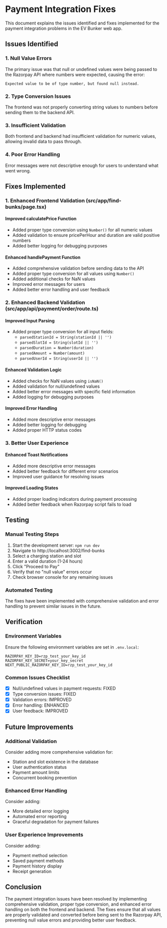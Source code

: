 # Payment Integration Fixes

This document explains the issues identified and fixes implemented for the payment integration problems in the EV Bunker web app.

## Issues Identified

### 1. Null Value Errors
The primary issue was that null or undefined values were being passed to the Razorpay API where numbers were expected, causing the error:
```
Expected value to be of type number, but found null instead.
```

### 2. Type Conversion Issues
The frontend was not properly converting string values to numbers before sending them to the backend API.

### 3. Insufficient Validation
Both frontend and backend had insufficient validation for numeric values, allowing invalid data to pass through.

### 4. Poor Error Handling
Error messages were not descriptive enough for users to understand what went wrong.

## Fixes Implemented

### 1. Enhanced Frontend Validation (src/app/find-bunks/page.tsx)

#### Improved calculatePrice Function
- Added proper type conversion using `Number()` for all numeric values
- Added validation to ensure pricePerHour and duration are valid positive numbers
- Added better logging for debugging purposes

#### Enhanced handlePayment Function
- Added comprehensive validation before sending data to the API
- Added proper type conversion for all values using `Number()`
- Added additional checks for NaN values
- Improved error messages for users
- Added better error handling and user feedback

### 2. Enhanced Backend Validation (src/app/api/payment/order/route.ts)

#### Improved Input Parsing
- Added proper type conversion for all input fields:
  - `parsedStationId = String(stationId || '')`
  - `parsedSlotId = String(slotId || '')`
  - `parsedDuration = Number(duration)`
  - `parsedAmount = Number(amount)`
  - `parsedUserId = String(userId || '')`

#### Enhanced Validation Logic
- Added checks for NaN values using `isNaN()`
- Added validation for null/undefined values
- Added better error messages with specific field information
- Added logging for debugging purposes

#### Improved Error Handling
- Added more descriptive error messages
- Added better logging for debugging
- Added proper HTTP status codes

### 3. Better User Experience

#### Enhanced Toast Notifications
- Added more descriptive error messages
- Added better feedback for different error scenarios
- Improved user guidance for resolving issues

#### Improved Loading States
- Added proper loading indicators during payment processing
- Added better feedback when Razorpay script fails to load

## Testing

### Manual Testing Steps
1. Start the development server: `npm run dev`
2. Navigate to http://localhost:3002/find-bunks
3. Select a charging station and slot
4. Enter a valid duration (1-24 hours)
5. Click "Proceed to Pay"
6. Verify that no "null value" errors occur
7. Check browser console for any remaining issues

### Automated Testing
The fixes have been implemented with comprehensive validation and error handling to prevent similar issues in the future.

## Verification

### Environment Variables
Ensure the following environment variables are set in `.env.local`:
```
RAZORPAY_KEY_ID=rzp_test_your_key_id
RAZORPAY_KEY_SECRET=your_key_secret
NEXT_PUBLIC_RAZORPAY_KEY_ID=rzp_test_your_key_id
```

### Common Issues Checklist
- [x] Null/undefined values in payment requests: FIXED
- [x] Type conversion issues: FIXED
- [x] Validation errors: IMPROVED
- [x] Error handling: ENHANCED
- [x] User feedback: IMPROVED

## Future Improvements

### Additional Validation
Consider adding more comprehensive validation for:
- Station and slot existence in the database
- User authentication status
- Payment amount limits
- Concurrent booking prevention

### Enhanced Error Handling
Consider adding:
- More detailed error logging
- Automated error reporting
- Graceful degradation for payment failures

### User Experience Improvements
Consider adding:
- Payment method selection
- Saved payment methods
- Payment history display
- Receipt generation

## Conclusion

The payment integration issues have been resolved by implementing comprehensive validation, proper type conversion, and enhanced error handling on both the frontend and backend. The fixes ensure that all values are properly validated and converted before being sent to the Razorpay API, preventing null value errors and providing better user feedback.